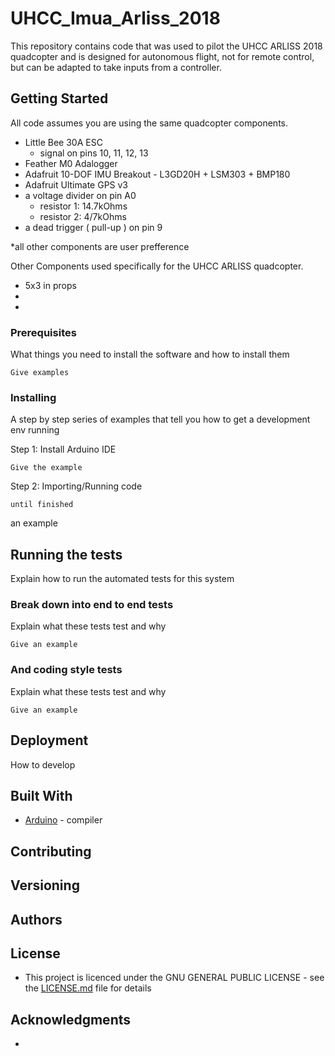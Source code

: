 # UHCC_Imua_Arliss_2018

This repository contains code that was used to pilot the UHCC ARLISS 2018 quadcopter and is designed for autonomous flight, not for remote control, but can be adapted to take inputs from a controller.

## Getting Started

All code assumes you are using the same quadcopter components.

- Little Bee 30A ESC
  - signal on pins 10, 11, 12, 13
- Feather M0 Adalogger
- Adafruit 10-DOF IMU Breakout - L3GD20H + LSM303 + BMP180
- Adafruit Ultimate GPS v3
- a voltage divider on pin A0
  - resistor 1: 14.7kOhms
  - resistor 2: 4/7kOhms
- a dead trigger ( pull-up ) on pin 9

*all other components are user prefference

Other Components used specifically for the UHCC ARLISS quadcopter.
- 5x3 in props
- 
-

### Prerequisites

What things you need to install the software and how to install them

```
Give examples
```

### Installing

A step by step series of examples that tell you how to get a development env running

Step 1: Install Arduino IDE

```
Give the example
```

Step 2: Importing/Running code

```
until finished
```

an example

## Running the tests

Explain how to run the automated tests for this system

### Break down into end to end tests

Explain what these tests test and why

```
Give an example
```

### And coding style tests

Explain what these tests test and why

```
Give an example
```

## Deployment

How to develop

## Built With
- [Arduino](https://www.arduino.cc/) - compiler

## Contributing


## Versioning


## Authors



## License
- This project is licenced under the GNU GENERAL PUBLIC LICENSE - see the [LICENSE.md](LICENSE.md) file for details


## Acknowledgments

* 

